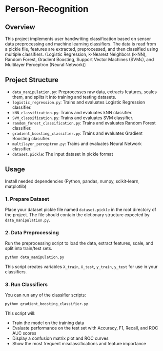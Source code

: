 # Person-Recognition

## Overview
This project implements user handwriting classification based on sensor data preprocessing and machine learning classifiers. The data is read from a pickle file, features are extracted, preprocessed, and then classified using multiple classifiers. (Logistic Regression, k-Nearest Neighbors (k-NN), Random Forest, Gradient Boosting, Support Vector Machines (SVMs), and Multilayer Perceptron (Neural Network))

## Project Structure
* ```data_manipulation.py```: Preprocesses raw data, extracts features, scales them, and splits it into training and testing datasets.
*  ```logistic_regression.py```: Trains and evaluates Logistic Regression classifier.
*  ```kNN_classification.py```: Trains and evaluates kNN classifier.
*  ```SVM_classification.py```: Trains and evaluates SVM classifier.
*  ```random_forest_classification.py```: Trains and evaluates Random Forest classifier.
*  ```gradient_boosting_classifier.py```: Trains and evaluates Gradient Boosting classifier.
*  ```multilayer_perceptron.py```: Trains and evaluates Neural Network classifier.
*  ```dataset.pickle```: The input dataset in pickle format

## Usage
Install needed dependencies (Python, pandas, numpy, scikit-learn, matplotlib)

### 1. Prepare Dataset
Place your dataset pickle file named ```dataset.pickle``` in the root directory of the project. The file should contain the dictionary structure expected by ```data_manipulation.py```.
### 2. Data Preprocessing
Run the preprocessing script to load the data, extract features, scale, and split into train/test sets.
```bash
python data_manipulation.py
```
This script creates variables ```X_train```, ```X_test```, ```y_train```, ```y_test``` for use in your classifiers.
### 3. Run Classifiers
You can run any of the classifier scripts:
```bash
python gradient_boosting_classifier.py
```
This script will:
* Train the model on the training data
* Evaluate performance on the test set with Accuracy, F1, Recall, and ROC AUC scores
* Display a confusion matrix plot and ROC curves
* Show the most frequent misclassifications and feature importance
